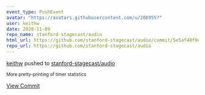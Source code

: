 ```yaml
---
event_type: PushEvent
avatar: "https://avatars.githubusercontent.com/u/208955?"
user: keithw
date: 2020-11-09
repo_name: stanford-stagecast/audio
html_url: https://github.com/stanford-stagecast/audio/commit/5e5af40f0ee0d0e4525f3ec50902075dfe24c78a
repo_url: https://github.com/stanford-stagecast/audio
---
```


<a href='https://github.com/keithw' target='_blank'>keithw</a> pushed to <a href='https://github.com/stanford-stagecast/audio' target='_blank'>stanford-stagecast/audio</a>

<small>More pretty-printing of timer statistics</small>

<a href='https://github.com/stanford-stagecast/audio/commit/5e5af40f0ee0d0e4525f3ec50902075dfe24c78a' target='_blank'>View Commit</a>